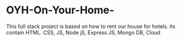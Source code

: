# OYH-On-Your-Home-
This full stack project is based on how to rent our house for hotels. its contain HTML. CSS, JS, Node jS, Express JS, Mongo DB, Cloud
